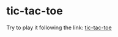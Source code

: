 # tic-tac-toe

Try to play it following the link: [tic-tac-toe](https://mrmatin-aka-me.github.io/tic-tac-toe/)
